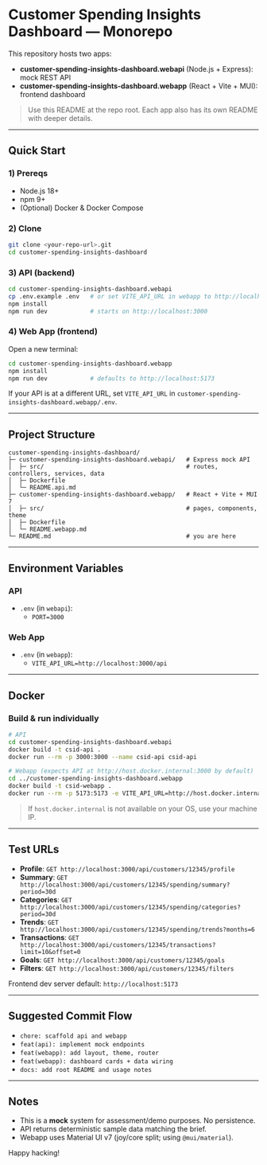 # Customer Spending Insights Dashboard — Monorepo

This repository hosts two apps:

- **customer-spending-insights-dashboard.webapi** (Node.js + Express): mock REST API
- **customer-spending-insights-dashboard.webapp** (React + Vite + MUI): frontend dashboard

> Use this README at the repo root. Each app also has its own README with deeper details.

---

## Quick Start

### 1) Prereqs
- Node.js 18+
- npm 9+
- (Optional) Docker & Docker Compose

### 2) Clone
```bash
git clone <your-repo-url>.git
cd customer-spending-insights-dashboard
```

### 3) API (backend)
```bash
cd customer-spending-insights-dashboard.webapi
cp .env.example .env   # or set VITE_API_URL in webapp to http://localhost:3000/api
npm install
npm run dev            # starts on http://localhost:3000
```

### 4) Web App (frontend)
Open a new terminal:
```bash
cd customer-spending-insights-dashboard.webapp
npm install
npm run dev            # defaults to http://localhost:5173
```
If your API is at a different URL, set `VITE_API_URL` in `customer-spending-insights-dashboard.webapp/.env`.

---

## Project Structure
```
customer-spending-insights-dashboard/
├─ customer-spending-insights-dashboard.webapi/   # Express mock API
│  ├─ src/                                        # routes, controllers, services, data
│  ├─ Dockerfile
│  └─ README.api.md
├─ customer-spending-insights-dashboard.webapp/   # React + Vite + MUI 7
│  ├─ src/                                        # pages, components, theme
│  ├─ Dockerfile
│  └─ README.webapp.md
└─ README.md                                      # you are here
```

---

## Environment Variables

### API
- `.env` (in `webapi`):
  - `PORT=3000`

### Web App
- `.env` (in `webapp`):
  - `VITE_API_URL=http://localhost:3000/api`

---

## Docker

### Build & run individually
```bash
# API
cd customer-spending-insights-dashboard.webapi
docker build -t csid-api .
docker run --rm -p 3000:3000 --name csid-api csid-api

# Webapp (expects API at http://host.docker.internal:3000 by default)
cd ../customer-spending-insights-dashboard.webapp
docker build -t csid-webapp .
docker run --rm -p 5173:5173 -e VITE_API_URL=http://host.docker.internal:3000/api --name csid-webapp csid-webapp
```

> If `host.docker.internal` is not available on your OS, use your machine IP.

---

## Test URLs

- **Profile**: `GET http://localhost:3000/api/customers/12345/profile`
- **Summary**: `GET http://localhost:3000/api/customers/12345/spending/summary?period=30d`
- **Categories**: `GET http://localhost:3000/api/customers/12345/spending/categories?period=30d`
- **Trends**: `GET http://localhost:3000/api/customers/12345/spending/trends?months=6`
- **Transactions**: `GET http://localhost:3000/api/customers/12345/transactions?limit=10&offset=0`
- **Goals**: `GET http://localhost:3000/api/customers/12345/goals`
- **Filters**: `GET http://localhost:3000/api/customers/12345/filters`

Frontend dev server default: `http://localhost:5173`

---

## Suggested Commit Flow

- `chore: scaffold api and webapp`
- `feat(api): implement mock endpoints`
- `feat(webapp): add layout, theme, router`
- `feat(webapp): dashboard cards + data wiring`
- `docs: add root README and usage notes`

---

## Notes

- This is a **mock** system for assessment/demo purposes. No persistence.
- API returns deterministic sample data matching the brief.
- Webapp uses Material UI v7 (joy/core split; using `@mui/material`).

Happy hacking!

